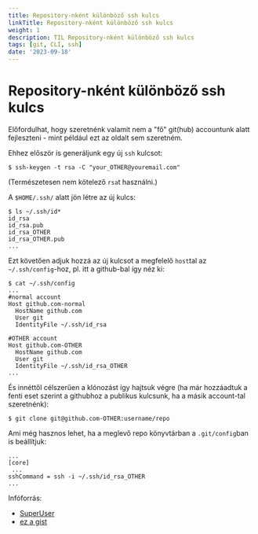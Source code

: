 ```yaml
---
title: Repository-nként különböző ssh kulcs
linkTitle: Repository-nként különböző ssh kulcs
weight: 1
description: TIL Repository-nként különböző ssh kulcs
tags: [git, CLI, ssh]
date: '2023-09-18'
---
```


# Repository-nként különböző ssh kulcs

Előfordulhat, hogy szeretnénk valamit nem a "fő" git(hub) accountunk alatt
fejleszteni - mint például ezt az oldalt sem szeretném.

Ehhez először is generáljunk egy új `ssh` kulcsot:

    $ ssh-keygen -t rsa -C "your_OTHER@youremail.com"

(Természetesen nem kötelező `rsa`t használni.)

A `$HOME/.ssh/` alatt jön létre az új kulcs:

    $ ls ~/.ssh/id*
    id_rsa
    id_rsa.pub
    id_rsa_OTHER
    id_rsa_OTHER.pub
    ...

Ezt követően adjuk hozzá az új kulcsot a megfelelő `host`tal az
`~/.ssh/config`-hoz, pl. itt a github-bal így néz ki:

    $ cat ~/.ssh/config
    ...
    #normal account
    Host github.com-normal
      HostName github.com
      User git
      IdentityFile ~/.ssh/id_rsa
  
    #OTHER account
    Host github.com-OTHER
      HostName github.com
      User git
      IdentityFile ~/.ssh/id_rsa_OTHER
    ...

És innéttől célszerűen a klónozást így hajtsuk végre (ha már hozzáadtuk a fenti
eset szerint a githubhoz a publikus kulcsunk, ha a másik account-tal
szeretnénk):

    $ git clone git@github.com-OTHER:username/repo

Ami még hasznos lehet, ha a meglevő repo könyvtárban a `.git/config`ban is beállítjuk:

    ...
    [core]
     ...
    sshCommand = ssh -i ~/.ssh/id_rsa_OTHER
    ...

Infóforrás:

* [SuperUser](https://superuser.com/questions/232373/how-to-tell-git-which-private-key-to-use)
* [ez a gist](https://gist.github.com/jexchan/2351996)
